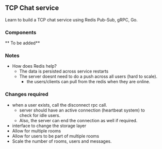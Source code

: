 ## TCP Chat service
Learn to build a TCP chat service using Redis Pub-Sub, gRPC, Go.

### Components
** To be added**

### Notes
- How does Redis help? 
    - The data is persisted across service restarts
    - The server doesnt need to do a push across all users (hard to scale). 
        - the users/clients can pull from the redis when they are online.


### Changes required
- when a user exists, call the disconnect rpc call.
    - server should have an active connection (heartbeat system) to check for idle users.
    - Also, the server can end the connection as well if required.
- interface to change the storage layer
- Allow for multiple rooms
- Allow for users to be part of multiple rooms
- Scale the number of rooms, users and messages.
